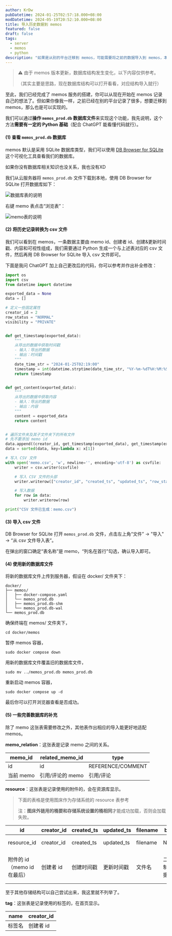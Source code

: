 ```yaml
---
author: KrDw
pubDatetime: 2024-01-25T02:57:18.000+08:00
modDatetime: 2024-05-19T20:52:10.000+08:00
title: 导入历史数据到 memos
featured: false
draft: false
tags:
  - server
  - memos
  - python
description: "如果是从别的平台迁移到 memos，可能需要将之前的数据导入到 memos，本文是一个思路参考。"
---
```


> ⚠️ 由于 memos 版本更新，数据库结构发生变化，以下内容仅供参考。
>
> （其实主要是思路，现在数据库结构可以打开看看，对应结构导入就行）

至此，我们已经完成了 memos 服务的搭建，你可以从现在开始在 memos 记录自己的想法了。但如果你像我一样，之前已经在别的平台记录了很多，想要迁移到 memos，那么也是可以实现的。

我们可以通过**操作 `memos_prod.db` 数据库文件**来实现这个功能，我先说明，这个方法**需要有一定的 Python 基础**（配合 ChatGPT 能看懂代码就行）。

#### (1) 查看 `memos_prod.db` 数据库

memos 默认是采用 SQLite 数据库类型，我们可以使用 [DB Browser for SQLite](https://sqlitebrowser.org/) 这个可视化工具查看我们的数据库。

如果你没有数据库相关知识也没关系，我也没有XD

我们从云服务器将 `memos_prod.db` 文件下载到本地，使用 DB Browser for SQLite 打开数据库如下：

![数据库表的说明](https://img.kr4.in/2024/05/picgo_bfa079ff23f00ac84788a06e52b3d3ed.png)

右键 memo 表点击“浏览表”：

![memo表的说明](https://img.kr4.in/2024/05/picgo_c37ff7c7bf5195039806a3d3c368e48e.png)

#### (2) 将历史记录转换为 csv 文件

我们可以看到在 memos，一条数据主要由 memo id、创建者 id、创建&更新时间戳、内容和可视性组成，我们需要通过 Python 生成一个与上述表对应的 csv 文件，然后再用 DB Browser for SQLite 导入 csv 文件即可。

下面是我问 ChatGPT 加上自己更改后的代码，你可以参考并作出补全修改：

```python
import os
import csv
from datetime import datetime

exported_data = None
data = []

# 定义一些固定属性
creator_id = 2
row_status = "NORMAL"
visibility = "PRIVATE"


def get_timestamp(exported_data):
    """
    从导出的数据中获取时间戳
    - 输入：导出的数据
    - 输出：时间戳
    """
    date_time_str = "2024-01-25T02:19:00"
    timestamp = int(datetime.strptime(date_time_str, "%Y-%m-%dT%H:%M:%S").timestamp())
    return timestamp


def get_content(exported_data):
    """
    从导出的数据中获取内容
    - 输入：导出的数据
    - 输出：内容
    """
    content = exported_data
    return content


# 遍历文件夹及其子文件夹下的所有文件
# 先不要添加 memo id
data.append((creator_id, get_timestamp(exported_data), get_timestamp(exported_data), row_status, get_content(exported_data), visibility))
data = sorted(data, key=lambda x: x[1])

# 写入 CSV 文件
with open('memo.csv', 'w', newline='', encoding='utf-8') as csvfile:
    writer = csv.writer(csvfile)

    # 写入 CSV 文件的头部
    writer.writerow(["creator_id", "created_ts", "updated_ts", "row_status", "content", "visibility"])

    # 写入数据
    for row in data:
        writer.writerow(row)

print("CSV 文件已生成：memo.csv")
```

#### (3) 导入 csv 文件

DB Browser for SQLite 打开 `memos_prod.db` 文件，点击左上角“文件” -> "导入" -> “从 csv 文件导入表”。

在弹出的窗口确定“表名称”是 memo，“列名在首行”勾选，确认导入即可。

#### (4) 使用新的数据库文件

将新的数据库文件上传到服务器，假设在 docker/ 文件夹下：

```
docker/
├── memos/
│   ├── docker-compose.yaml
│   └── memos_prod.db
│   ├── memos_prod.db-shm
│   └── memos_prod.db-wal
└── memos_prod.db
```

确保终端在 memos/ 文件夹下，

```shell
cd docker/memos
```

暂停 memos 容器，

```shell
sudo docker compose down
```

用新的数据库文件覆盖旧的数据库文件，

```shell
sudo mv ../memos_prod.db memos_prod.db
```

重新启动 memos 容器，

```shell
sudo docker compose up -d
```

最后你可以打开浏览器查看是否成功。

#### (5) 一些完善数据库的补充

除了 memo 这张表需要修改之外，其他表作出相应的导入能更好地适配 memos。

**memo_relation**：这张表是记录 memo 之间的关系。

| memo_id   | related_memo_id  | type              |
| --------- | ---------------- | ----------------- |
| id        | id               | REFERENCE/COMMENT |
| 当前 memo | 引用/评论的 memo | 引用/评论         |

**resource**：这张表是记录使用的附件的，会在资源库显示。

> 下面的表格是使用图床作为存储系统的 resource 表参考
>
> 注：**图床外链用的桶要和存储系统设置的桶相同**才能成功加载，否则会加载失败。

| id                          | creator_id | created_ts | updated_ts | filename | blob       | external_link | type       | size     | internal_path | memo_id      |
| --------------------------- | ---------- | ---------- | ---------- | -------- | ---------- | ------------- | ---------- | -------- | ------------- | ------------ |
| resource_id                 | creator_id | created_ts | updated_ts | filename | NULL       | 外链          | Image/\*等 | 0        |               | id           |
| 附件的 id（memo id 在最后） | 创建者 id  | 创建时间戳 | 更新时间戳 | 文件名   | 二进制数据 | 附件外链      | 附件类型   | 附件大小 | 空            | 对应 memo id |

至于其他存储结构可以自己尝试出来，我这里就不列举了。

**tag**：这张表是记录使用的标签的，在首页显示。

| name   | creator_id |
| ------ | ---------- |
| 标签名 | 创建者 id  |
